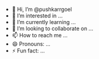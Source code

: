 - 👋 Hi, I’m @pushkarrgoel
- 👀 I’m interested in ...
- 🌱 I’m currently learning ...
- 💞️ I’m looking to collaborate on ...
- 📫 How to reach me ...
- 😄 Pronouns: ...
- ⚡ Fun fact: ...

<!---
pushkarrgoel/pushkarrgoel is a ✨ special ✨ repository because its `README.md` (this file) appears on your GitHub profile.
You can click the Preview link to take a look at your changes.
--->
